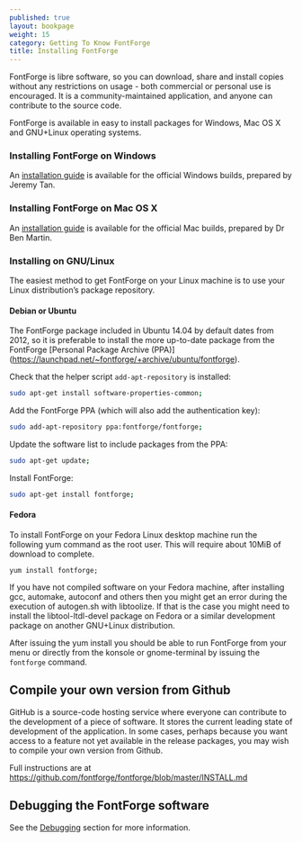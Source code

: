 ```yaml
---
published: true
layout: bookpage
weight: 15
category: Getting To Know FontForge
title: Installing FontForge
---
```


FontForge is libre software, so you can download, share and install copies without any restrictions on usage - both commercial or personal use is encouraged.
It is a community-maintained application, and anyone can contribute to the source code.

FontForge is available in easy to install packages for Windows, Mac OS X and GNU+Linux operating systems. 

### Installing FontForge on Windows

An [installation guide](http://fontforge.github.io/en-US/downloads/windows/) is available for the official Windows builds, prepared by Jeremy Tan.

### Installing FontForge on Mac OS X

An [installation guide](http://fontforge.github.io/en-US/downloads/mac/) is available for the official Mac builds, prepared by Dr Ben Martin. 

### Installing on GNU/Linux

The easiest method to get FontForge on your Linux machine is to use your Linux distribution’s package repository.

#### Debian or Ubuntu

The FontForge package included in Ubuntu 14.04 by default dates from 2012, so it is preferable to install the more up-to-date package from the FontForge [Personal Package Archive (PPA)] (https://launchpad.net/~fontforge/+archive/ubuntu/fontforge).

Check that the helper script `add-apt-repository` is installed:
    
```sh
sudo apt-get install software-properties-common;
```

Add the FontForge PPA (which will also add the authentication key):
    
```sh
sudo add-apt-repository ppa:fontforge/fontforge;
```

Update the software list to include packages from the PPA:
    
```sh
sudo apt-get update;
```

Install FontForge:
    
```sh
sudo apt-get install fontforge;
```

#### Fedora

To install FontForge on your Fedora Linux desktop machine run the following yum command as the root user. 
This will require about 10MiB of download to complete.

```
yum install fontforge;
```

If you have not compiled software on your Fedora machine, after installing gcc, automake, autoconf and others then you might get an error during the execution of autogen.sh with libtoolize. 
If that is the case you might need to install the libtool-ltdl-devel package on Fedora or a similar development package on another GNU+Linux distribution.

After issuing the yum install you should be able to run FontForge from your menu or directly from the konsole or gnome-terminal by issuing the `fontforge` command.

## Compile your own version from Github

GitHub is a source-code hosting service where everyone can contribute to the development of a piece of software. 
It stores the current leading state of development of the application.
In some cases, perhaps because you want access to a feature not yet available in the release packages, you may wish to compile your own version from Github.

Full instructions are at <https://github.com/fontforge/fontforge/blob/master/INSTALL.md>

## Debugging the FontForge software

See the [Debugging](When_Things_Go_Wrong_With_Fontforge_Itself) section for more information.
